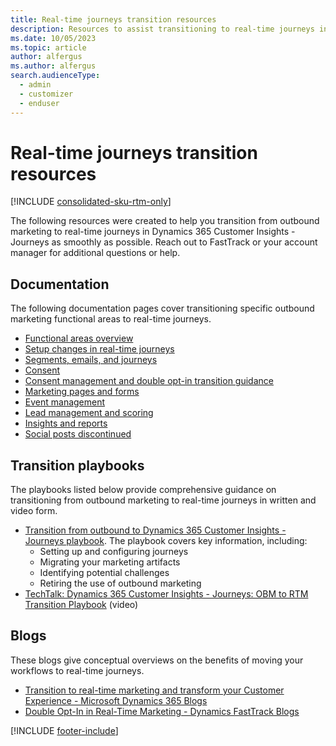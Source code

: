 ```yaml
---
title: Real-time journeys transition resources
description: Resources to assist transitioning to real-time journeys in Dynamics 365 Customer Insights - Journeys.
ms.date: 10/05/2023
ms.topic: article
author: alfergus
ms.author: alfergus
search.audienceType: 
  - admin
  - customizer
  - enduser
---
```


# Real-time journeys transition resources

[!INCLUDE [consolidated-sku-rtm-only](./includes/consolidated-sku-rtm-only.md)]

The following resources were created to help you transition from outbound marketing to real-time journeys in Dynamics 365 Customer Insights - Journeys as smoothly as possible. Reach out to FastTrack or your account manager for additional questions or help.

## Documentation

The following documentation pages cover transitioning specific outbound marketing functional areas to real-time journeys.

- [Functional areas overview](transition-walkthrough-functional.md)
- [Setup changes in real-time journeys](transition-walkthrough-setup.md)
- [Segments, emails, and journeys](transition-walkthrough-segments.md)
- [Consent](transition-walkthrough-consent.md)
- [Consent management and double opt-in transition guidance](real-time-marketing-consent-transition.md)
- [Marketing pages and forms](transition-walkthrough-forms.md)
- [Event management](transition-walkthrough-events.md)
- [Lead management and scoring](transition-walkthrough-leads.md)
- [Insights and reports](transition-walkthrough-insights.md)
- [Social posts discontinued](transition-walkthrough-social-posts.md)

## Transition playbooks

The playbooks listed below provide comprehensive guidance on transitioning from outbound marketing to real-time journeys in written and video form.

- [Transition from outbound to Dynamics 365 Customer Insights - Journeys playbook](https://community.dynamics.com/blogs/post/?postid=1b4394d5-7764-4484-aba9-c7f972292c10). The playbook covers key information, including:
    - Setting up and configuring journeys
    - Migrating your marketing artifacts
    - Identifying potential challenges
    - Retiring the use of outbound marketing
- [TechTalk: Dynamics 365 Customer Insights - Journeys: OBM to RTM Transition Playbook](/shows/dynamics-365-fasttrack-architecture-insights/dynamics-365-marketing-obm-to-rtm-transition-playbook) (video)

## Blogs

These blogs give conceptual overviews on the benefits of moving your workflows to real-time journeys.

- [Transition to real-time marketing and transform your Customer Experience - Microsoft Dynamics 365 Blogs](https://cloudblogs.microsoft.com/dynamics365/it/2023/07/18/transition-to-real-time-marketing-and-transform-your-customer-experience/)
- [Double Opt-In in Real-Time Marketing  - Dynamics FastTrack Blogs](https://community.dynamics.com/blogs/post/?postid=24df8cbc-5724-4734-b898-24cfe57d3c33)

[!INCLUDE [footer-include](./includes/footer-banner.md)]